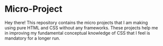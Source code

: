 # Micro-Project
Hey there! This repository contains the micro projects that I am making using pure HTML and CSS without any frameworks. These projects help me in improving my fundamental conceptual knowledge of CSS that I feel is mandatory for a longer run.
